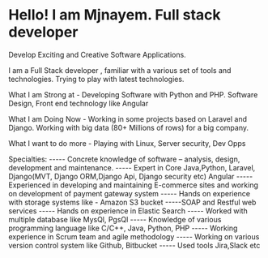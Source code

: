 # Hello! I am Mjnayem. Full stack developer


Develop Exciting and Creative Software Applications.

I am a Full Stack developer , familiar with a various set of tools and technologies. Trying to play with latest technologies.

What I am Strong at -
Developing Software with Python and PHP. Software Design, Front end technology like Angular

What I am Doing Now -
Working in some projects based on Laravel and Django. Working with big data (80+ Millions of rows) for a big company.

What I want to do more -
Playing with Linux, Server security, Dev Opps

Specialties:
----- Concrete knowledge of software – analysis, design, development and maintenance.
----- Expert in Core Java,Python, Laravel, Django(MVT, Django ORM,Django Api, Django security etc) Angular
----- Experienced in developing and maintaining E-commerce sites and working on development of payment gateway system 
----- Hands on experience with storage systems like - Amazon S3 bucket 
-----SOAP and Restful web services
----- Hands on experience in Elastic Search
----- Worked with multiple database like MysQl, PgsQl
----- Knowledge of various programming language like C/C++, Java, Python, PHP
----- Working experience in Scrum team and agile methodology 
----- Working on various version control system like Github, Bitbucket
----- Used tools Jira,Slack etc

